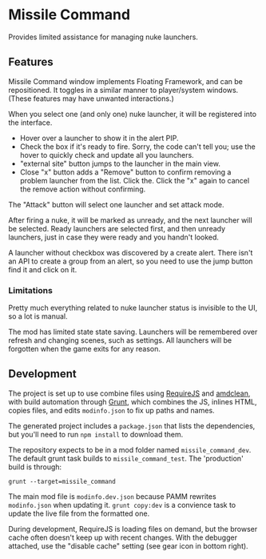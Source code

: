 # Missile Command

Provides limited assistance for managing nuke launchers.

## Features

Missile Command window implements Floating Framework, and can be repositioned.  It toggles in a similar manner to player/system windows.  (These features may have unwanted interactions.)

When you select one (and only one) nuke launcher, it will be registered into the interface.

- Hover over a launcher to show it in the alert PIP.
- Check the box if it's ready to fire.  Sorry, the code can't tell you; use the hover to quickly check and update all you launchers.
- "external site" button jumps to the launcher in the main view.
- Close "x" button adds a "Remove" button to confirm removing a problem launcher from the list.  Click the.  Click the "x" again to cancel the remove action without confirming.

The "Attack" button will select one launcher and set attack mode.

After firing a nuke, it will be marked as unready, and the next launcher will be selected.  Ready launchers are selected first, and then unready launchers, just in case they were ready and you handn't looked.

A launcher without checkbox was discovered by a create alert. There isn't an API to create a group from an alert, so you need to use the jump button find it and click on it.

### Limitations

Pretty much everything related to nuke launcher status is invisible to the UI, so a lot is manual.

The mod has limited state state saving.  Launchers will be remembered over refresh and changing scenes, such as settings.  All launchers will be forgotten when the game exits for any reason.

## Development

The project is set up to use combine files using [RequireJS](http://requirejs.org/) and [amdclean](https://github.com/gfranko/amdclean), with build automation through [Grunt](http://gruntjs.com/), which combines the JS, inlines HTML, copies files, and edits `modinfo.json` to fix up paths and names.

The generated project includes a `package.json` that lists the dependencies, but you'll need to run `npm install` to download them.

The repository expects to be in a mod folder named `missile_command_dev`.  The default grunt task builds to `missile_command_test`.  The 'production' build is through:

    grunt --target=missile_command

The main mod file is `modinfo.dev.json` because PAMM rewrites `modinfo.json` when updating it.  `grunt copy:dev` is a convience task to update the live file from the formatted one.

During development, RequireJS is loading files on demand, but the browser cache often doesn't keep up with recent changes.  With the debugger attached, use the "disable cache" setting (see gear icon in bottom right).
